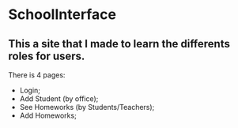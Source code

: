 # SchoolInterface

<h2>This a site that I made to learn the differents roles for users.</h2>

There is 4 pages:

 - Login;
 - Add Student (by office);
 - See Homeworks (by Students/Teachers);
 - Add Homeworks;
